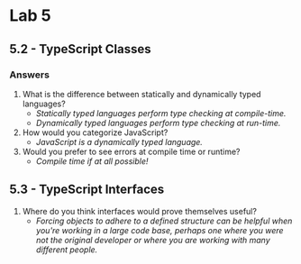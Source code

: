 # Lab 5

## 5.2 - TypeScript Classes

### Answers

1. What is the difference between statically and dynamically typed languages?
   * _Statically typed languages perform type checking at compile-time._
   * _Dynamically typed languages perform type checking at run-time._
2. How would you categorize JavaScript?
   * _JavaScript is a dynamically typed language._
3. Would you prefer to see errors at compile time or runtime?
   * _Compile time if at all possible!_

## 5.3 - TypeScript Interfaces

1. Where do you think interfaces would prove themselves useful?
   * _Forcing objects to adhere to a defined structure can be helpful when you're working in a large code base, perhaps one where you were not the original developer or where you are working with many different people._
